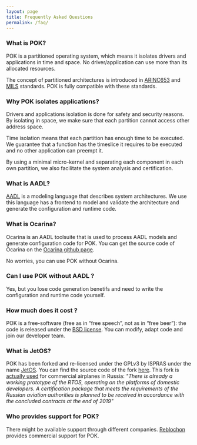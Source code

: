 ```yaml
---
layout: page
title: Frequently Asked Questions
permalink: /faq/
---
```



### What is POK?
POK is a partitioned operating system, which means it isolates drivers and
applications in time and space. No driver/application can use more than its
allocated resources.

The concept of partitioned architectures is introduced in [ARINC653](https://en.wikipedia.org/wiki/ARINC_653) 
and
[MILS](https://en.wikipedia.org/wiki/Multiple_Independent_Levels_of_Security) standards. 
POK is fully compatible with these standards.

### Why POK isolates applications?

Drivers and applications isolation is done for safety and security reasons.
By isolating in space, we make sure that each partition cannot access
other address space.

Time isolation means that each partition has enough time to be
executed. We guarantee that a function has the timeslice it requires to be 
executed and no other application can preempt it.

By using a minimal micro-kernel and separating each component in each own
partition, we also facilitate the system analysis and certification.


### What is AADL?

[AADL](http://www.aadl.info) is a modeling language that describes system architectures. 
We use this language has a frontend to model and validate the architecture and generate the
configuration and runtime code.

### What is Ocarina?

Ocarina is an AADL toolsuite that is used to process AADL models and generate
configuration code for POK.
You can get the source code of Ocarina on the [Ocarina github page](https://github.com/OpenAADL/ocarina).

No worries, you can use POK without Ocarina.

### Can I use POK without AADL ?
Yes, but you lose code generation benetifs and need to write the configuration
and runtime code yourself.


### How much does it cost ?
POK is a free-software (free as in “free speech”, not as in “free beer”): the code is released under the [BSD license](https://en.wikipedia.org/wiki/BSD_licenses).
You can modify, adapt code and join our developer team.

### What is JetOS?
POK has been forked and re-licensed under the GPLv3 by ISPRAS under the name [JetOS](http://www.ispras.ru/en/proceedings/isp_29_2017_3/isp_29_2017_3_171/). You can
find the source code of the fork [here](https://github.com/yoogx/forge.ispras.ru-git-chpok).
This fork is [actually used](http://www.startlr.com/in-russia-it-is-planned-to-create-an-operating-system-for-aircraft/) for commercial airplanes in Russia:
*"There is already a working prototype of the RTOS, operating on the platforms of domestic developers. A certification package that meets the requirements of the Russian aviation authorities is planned to be received in accordance with the concluded contracts at the end of 2019"*


### Who provides support for POK?

There might be available support through different companies.
[Reblochon](http://www.reblochon.io) provides commercial support for POK.
